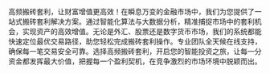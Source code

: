 高频搬砖套利，让财富增值更高效！在瞬息万变的金融市场中，我们为您提供了一站式搬砖套利解决方案。通过智能化算法与大数据分析，精准捕捉市场中的套利机会，实现资产的高效增值。无论是外汇、股票还是数字货币市场，我们的系统都能快速定位最优交易路径，助您轻松完成搬砖套利操作。专业团队全天候在线支持，确保每一笔交易安全可靠。选择高频搬砖套利，开启您的智能投资之旅，让每一分资金都发挥最大价值，把握每一个盈利契机，在竞争激烈的市场环境中脱颖而出。